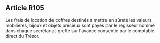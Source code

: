 Article R105
----
Les frais de location de coffres destinés à mettre en sûreté les valeurs
mobilières, bijoux et objets précieux sont payés par le régisseur nommé dans
chaque secrétariat-greffe sur l'avance consentie par le comptable direct du
Trésor.

